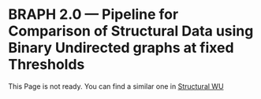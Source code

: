 # BRAPH 2.0 — Pipeline for Comparison of Structural Data using Binary Undirected graphs at fixed Thresholds

This Page is not ready. You can find a similar one in [Structural WU](../tut_a_st_wu)
